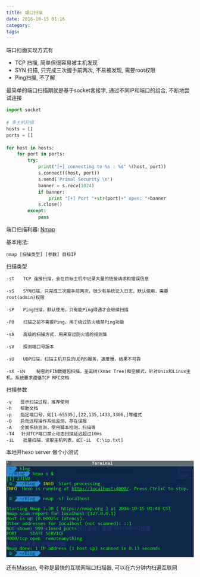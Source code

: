 ```yaml
---
title: 端口扫描
date: 2016-10-15 01:16
category:
tags:
---
```


端口扫面实现方式有

- TCP 扫描, 简单但很容易被主机发现
- SYN 扫描, 只完成三次握手前两次, 不易被发现, 需要root权限
- Ping扫描, 不了解

最简单的端口扫描期就是基于socket套接字, 通过不同IP和端口的组合, 不断地尝试连接

```python
import socket

# 多主机扫描
hosts = []
ports = []

for host in hosts:
    for port in ports:
        try:
            print("[+] connecting to %s : %d" %(host, port))
            s.connect((host, port))
            s.send('Primal Security \n')
            banner = s.recv(1024)
            if banner:
                print "[+] Port "+str(port)+" open: "+banner
            s.close()
        except:
            pass

```

端口扫描利器: [Nmap](https://nmap.org/)

基本用法:

    nmap [扫描类型] [参数] 目标IP　　　

扫描类型

    -sT　　TCP 连接扫描，会在目标主机中记录大量的链接请求和错误信息

    -sS　　SYN扫描，只完成三次握手前两次，很少有系统记入日志，默认使用，需要root(admin)权限

    -sP　　Ping扫描，默认使用，只有能Ping得通才会继续扫描

    -P0　　扫描之前不需要Ping，用于绕过防火墙禁Ping功能

    -sA　　高级的扫描方式，用来穿过防火墙的规则集

    -sV　　探测端口号版本　

    -sU　　UDP扫描，扫描主机开启的UDP的服务，速度慢，结果不可靠　

    -sX -sN 　　秘密的FIN数据包扫描，圣诞树(Xmas Tree)和空模式，针对Unix和Linux主机，系统要求遵循TCP RFC文档

扫描参数

    -v　　显示扫描过程，推荐使用
    -h　　帮助文档
    -p　　指定端口号，如[1-65535],[22,135,1433,3306,]等格式
    -O　　启动远程操作系统监测，存在误报
    -A　　全面系统监测，使用脚本检测，扫描等
    -T4　 针对TCP端口禁止动态扫描延迟超过10ms
    -iL　　批量扫描，读取主机列表，如[-iL  C:\ip.txt]

本地开hexo server 做个小测试

![nmap测试](nmap测试.png)

还有[Massan](http://www.freebuf.com/sectool/112583.html), 号称是最快的互联网端口扫描器, 可以在六分钟内扫遍互联网
